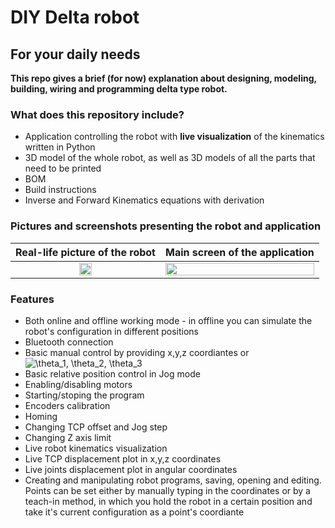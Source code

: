 # DIY Delta robot

## For your daily needs

**This repo gives a brief (for now) explanation about designing, modeling, building, wiring and programming delta type robot.**

### What does this repository include?
- Application controlling the robot with **live visualization** of the kinematics written in Python
- 3D model of the whole robot, as well as 3D models of all the parts that need to be printed
- BOM
- Build instructions
- Inverse and Forward Kinematics equations with derivation

### Pictures and screenshots presenting the robot and application

| Real-life picture of the robot | Main screen of the application |
|            :---:               |            :---:               |
| <img src="https://user-images.githubusercontent.com/84570140/149950226-a1bb82dc-97a9-4bc8-ab05-011d34f5940a.jpg" width=30% height=30%> | <img src="https://user-images.githubusercontent.com/84570140/149950918-80e215e9-9a54-49c9-802b-f81aedbbf43c.png" width=100% height=100%> |

### Features
- Both online and offline working mode - in offline you can simulate the robot's configuration in different positions
- Bluetooth connection
- Basic manual control by providing x,y,z coordiantes or  <img src="https://latex.codecogs.com/svg.image?\theta_1,&space;\theta_2,&space;\theta_3&space;" title="\theta_1, \theta_2, \theta_3 " />
- Basic relative position control in Jog mode
- Enabling/disabling motors
- Starting/stoping the program
- Encoders calibration
- Homing
- Changing TCP offset and Jog step
- Changing Z axis limit
- Live robot kinematics visualization
- Live TCP displacement plot in x,y,z coordinates
- Live joints displacement plot in angular coordinates
- Creating and manipulating robot programs, saving, opening and editing. Points can be set either by manually typing in the coordinates or by a teach-in method, in which you hold the robot in a certain position and take it's current configuration as a point's coordiante

